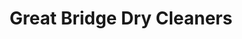 ---
title: "Great Bridge Dry Cleaners"
url: /chesapeake/great-bridge-dry-cleaners/
shop: laundry
---